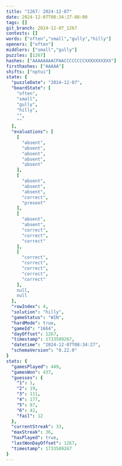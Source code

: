 ```yaml
---
title: "1267: 2024-12-07"
date: 2024-12-07T08:34:27-08:00
tags: []
git_branch: 2024-12-07_1267
contests: []
words: ["often","small","gully","hilly"]
openers: ["often"]
middlers: ["small","gully"]
puzzles: [1267]
hashes: ["AAAAAAAACPAACCCCCCCCXXXXXXXXXX"]
firsthashes: ["AAAAA"]
shifts: ["nptui"]
state: {
  "puzzleDate": "2024-12-07",
  "boardState": [
    "often",
    "small",
    "gully",
    "hilly",
    "",
    ""
  ],
  "evaluations": [
    [
      "absent",
      "absent",
      "absent",
      "absent",
      "absent"
    ],
    [
      "absent",
      "absent",
      "absent",
      "correct",
      "present"
    ],
    [
      "absent",
      "absent",
      "correct",
      "correct",
      "correct"
    ],
    [
      "correct",
      "correct",
      "correct",
      "correct",
      "correct"
    ],
    null,
    null
  ],
  "rowIndex": 4,
  "solution": "hilly",
  "gameStatus": "WIN",
  "hardMode": true,
  "gameId": "1664",
  "dayOffset": 1267,
  "timestamp": 1733589267,
  "datetime": "2024-12-07T08:34:27",
  "schemaVersion": "0.22.0"
}
stats: {
  "gamesPlayed": 449,
  "gamesWon": 437,
  "guesses": {
    "1": 1,
    "2": 19,
    "3": 111,
    "4": 177,
    "5": 87,
    "6": 42,
    "fail": 12
  },
  "currentStreak": 33,
  "maxStreak": 36,
  "hasPlayed": true,
  "lastWonDayOffset": 1267,
  "timestamp": 1733589267
}
---
```

<!-- more -->
